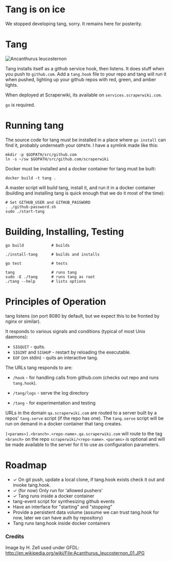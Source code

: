 Tang is on ice
==============

We stopped developing tang, sorry. It remains here for posterity.

Tang
====


![Ancanthurus leucosternon](http://upload.wikimedia.org/wikipedia/commons/thumb/3/36/Acanthurus_leucosternon_01.JPG/640px-Acanthurus_leucosternon_01.JPG "Powder Blue Tang")

Tang installs itself as a github service hook, then listens. It
does stuff when you push to `github.com`. Add a `tang.hook` file
to your repo and tang will run it when pushed, lighting up your
github repos with red, green, and amber lights.

When deployed at Scraperwiki, its available on `services.scraperwiki.com`.

`go` is required.

# Running tang

The source code for tang must be installed in a
place where `go install` can find it, probably underneath your
`GOPATH`. I have a symlink made like this:

    mkdir -p $GOPATH/src/github.com
    ln -s ~/sw $GOPATH/src/github.com/scraperwiki

Docker must be installed and a docker container for tang must be
built:

    docker build -t tang .

A master script will build tang, install it, and run it in a
docker container (building and installing tang is quick enough that we
do it most of the time):

    # Set GITHUB_USER and GITHUB_PASSWORD
    . ./github-password.sh
    sudo ./start-tang


# Building, Installing, Testing

    go build            # builds

    ./install-tang      # builds and installs

    go test             # tests

    tang                # runs tang
    sudo -E ./tang      # runs tang as root
    ./tang --help       # lists options

# Principles of Operation

tang listens (on port 8080 by default, but we expect this to be
fronted by nginx or similar).

It responds to various signals and conditions (typical of most
Unix daemons):

* `SIGQUIT` - quits.
* `SIGINT` and `SIGHUP` - restart by reloading the executable.
* `EOF` (on stdin) - quits an interactive tang.

The URLs tang responds to are:

* `/hook` - for handling calls from github.com (checks out repo and
  runs `tang.hook`).

* `/tang/logs` - serve the log directory

* `/tang` - for experimentation and testing

URLs in the domain `qa.scraperwiki.com` are routed to a server
built by a repos' `tang.serve` script (if the repo has one). The
`tang.serve` script will be run on demand in a docker container
that tang creates.

`[<params>].<branch>.<repo-name>.qa.scraperwiki.com` will route to the tag
`<branch>` on the repo `scraperwiki/<repo-name>`. `<params>` is
optional and will be made available to the server for it to use
as configuration parameters.


Roadmap
=======

- ✓ On git push, update a local clone, if tang.hook exists check it out and invoke tang.hook.
- ✓ (for now) Only run for 'allowed pushers'
- ✓ Tang runs inside a docker container
- tang-event script for synthesizing github events
- Have an interface for "starting" and "stopping"
- Provide a persistent data volume (assume we can trust tang.hook for now, later we can have auth by repository)
- Tang runs tang.hook inside docker containers

### Credits

Image by H. Zell used under GFDL:
http://en.wikipedia.org/wiki/File:Acanthurus_leucosternon_01.JPG
